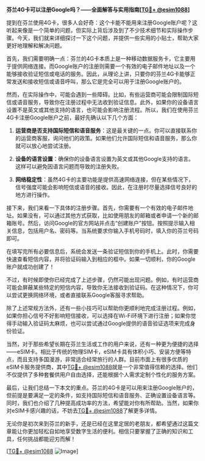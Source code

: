 **芬兰4G卡可以注册Google吗？——全面解答与实用指南[[TG💪+ @esim1088](https://t.me/s/esim1088)]**

提到在芬兰使用4G卡，很多人会好奇：这个卡能不能用来注册Google账户呢？这听起来像是一个简单的问题，但实际上背后涉及到了不少技术细节和实际操作步骤。今天，我们就来详细探讨一下这个问题，并提供一些实用的小贴士，帮助大家更好地理解和解决问题。

首先，我们需要明确一点：芬兰的4G卡本质上是一种移动数据服务卡，它主要用于提供网络连接。而Google账户的注册则需要一个有效的电子邮件地址以及一个能够接收验证短信或电话的服务。因此，从理论上讲，只要你的芬兰4G卡能够正常发送和接收短信或语音呼叫，那么它是完全可以用于注册Google账户的。

然而，在实际操作中，可能会遇到一些障碍。比如，有些运营商可能会限制国际短信或语音服务，导致你在注册过程中无法收到验证信息。此外，如果你的设备语言设置不是英文或其他支持的语言，也可能会影响注册流程。所以，我们在使用芬兰4G卡注册Google账户之前，最好先确认以下几个方面：

1. **运营商是否支持国际短信和语音服务**：这是最关键的一点。你可以直接联系你的运营商客服，询问他们的政策。如果他们允许国际短信和语音服务，那么你就可以放心地尝试注册。

2. **设备的语言设置**：确保你的设备语言设置为英文或其他Google支持的语言。这样可以避免因语言问题而导致的注册失败。

3. **网络稳定性**：虽然4G卡的主要功能是提供高速网络连接，但在某些情况下，信号强度可能会影响短信或语音的接收。因此，在注册时尽量选择信号良好的地方进行操作。

接下来，我们来看一下具体的注册步骤。首先，你需要有一个有效的电子邮件地址。如果没有，可以通过其他方式获取，比如使用朋友的邮箱或者申请一个新的邮箱账号。然后，访问Google的官方网站并点击“创建账户”按钮。按照提示输入相关信息，包括用户名、密码等。当系统要求你输入手机号码时，填入你的芬兰号码即可。

在填写完所有必要信息后，系统会发送一条验证短信到你的手机上。此时，你需要快速查看短信内容，并将验证码输入到相应的框中。如果一切顺利，你的Google账户就成功创建了！

不过，有时候即使你已经完成了上述步骤，仍然可能出现问题。例如，有时运营商可能会屏蔽某些特定的短信内容，导致你无法接收到验证码。在这种情况下，你可以尝试更换网络环境，或者直接联系Google客服寻求帮助。

除了上述常规方法外，还有一些小技巧可以帮助你更顺利地完成注册过程。例如，如果你担心信号不好影响短信接收，可以选择在Wi-Fi环境下进行注册；如果你觉得手动输入验证码太麻烦，也可以尝试通过Google提供的语音验证选项来完成身份验证。

当然，对于那些希望长期在芬兰生活或工作的用户来说，还有一种更为便捷的选择——eSIM卡。相比于传统的物理SIM卡，eSIM卡具有体积小巧、安装方便等特点，而且支持多国漫游，非常适合经常旅行的人群。目前市面上有很多优质的eSIM卡服务提供商，其中[TG💪+ @esim1088](https://t.me/s/esim1088)就是一个非常值得信赖的选择。他们不仅提供了多种套餐供用户自由选择，还能根据个人需求定制个性化的服务方案。

最后，让我们总结一下本文的重点。芬兰的4G卡是可以用来注册Google账户的，但前提是要满足一定的条件，如支持国际短信和语音服务、正确设置设备语言等。同时，我们也介绍了几种提高成功率的方法，希望能对你有所帮助。当然，如果你对eSIM卡感兴趣的话，不妨去[TG💪+ @esim1088](https://t.me/s/esim1088)了解更多详情。

无论你是初次来到芬兰的新手，还是已经在这里定居的老朋友，都希望通过这篇文章能让你更加轻松自如地享受数字生活的便利。相信只要掌握了正确的知识和工具，任何挑战都能迎刃而解！

[[TG💪+ @esim1088](https://t.me/s/esim1088) ![Image](https://i.postimg.cc/4NQfJmqS/Snipaste-2025-05-13-00-14-12.png)]